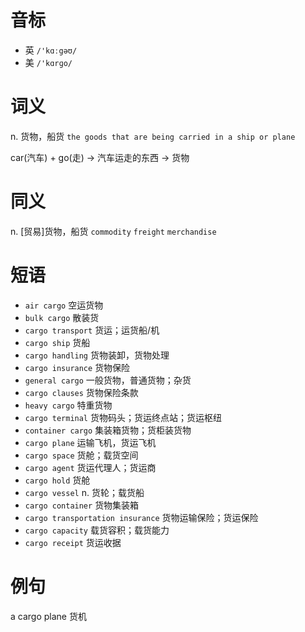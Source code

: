 # 音标

- 英 `/'kɑːgəʊ/`
- 美 `/'kɑrɡo/`

# 词义

n. 货物，船货
`the goods that are being carried in a ship or plane`



car(汽车) + go(走) → 汽车运走的东西 → 货物

# 同义

n. [贸易]货物，船货
`commodity` `freight` `merchandise`

# 短语

- `air cargo` 空运货物
- `bulk cargo` 散装货
- `cargo transport` 货运；运货船/机
- `cargo ship` 货船
- `cargo handling` 货物装卸，货物处理
- `cargo insurance` 货物保险
- `general cargo` 一般货物，普通货物；杂货
- `cargo clauses` 货物保险条款
- `heavy cargo` 特重货物
- `cargo terminal` 货物码头；货运终点站；货运枢纽
- `container cargo` 集装箱货物；货柜装货物
- `cargo plane` 运输飞机，货运飞机
- `cargo space` 货舱；载货空间
- `cargo agent` 货运代理人；货运商
- `cargo hold` 货舱
- `cargo vessel` n. 货轮；载货船
- `cargo container` 货物集装箱
- `cargo transportation insurance` 货物运输保险；货运保险
- `cargo capacity` 载货容积；载货能力
- `cargo receipt` 货运收据

# 例句

a cargo plane
货机


